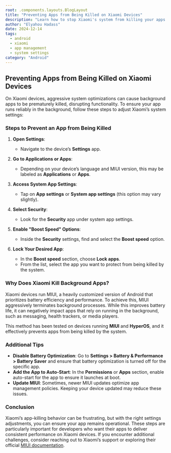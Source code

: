 ```yaml
---
root: .components.layouts.BlogLayout
title: "Preventing Apps from Being Killed on Xiaomi Devices"
description: "Learn how to stop Xiaomi's system from killing your apps by adjusting system settings."
author: "Elyahou Hadass"
date: 2024-12-14
tags:
  - android
  - xiaomi
  - app management
  - system settings
category: "Android"
---
```


## Preventing Apps from Being Killed on Xiaomi Devices

On Xiaomi devices, aggressive system optimizations can cause background apps to be prematurely killed, disrupting functionality. To ensure your app runs reliably in the background, follow these steps to adjust Xiaomi’s system settings:

### Steps to Prevent an App from Being Killed

1. **Open Settings**:
    - Navigate to the device’s **Settings** app.

2. **Go to Applications or Apps**:
    - Depending on your device’s language and MIUI version, this may be labeled as **Applications** or **Apps**.

3. **Access System App Settings**:
    - Tap on **App settings** or **System app settings** (this option may vary slightly).

4. **Select Security**:
    - Look for the **Security** app under system app settings.

5. **Enable "Boost Speed" Options**:
    - Inside the **Security** settings, find and select the **Boost speed** option.

6. **Lock Your Desired App**:
    - In the **Boost speed** section, choose **Lock apps**.
    - From the list, select the app you want to protect from being killed by the system.

### Why Does Xiaomi Kill Background Apps?

Xiaomi devices run MIUI, a heavily customized version of Android that prioritizes battery efficiency and performance. To achieve this, MIUI aggressively terminates background processes. While this improves battery life, it can negatively impact apps that rely on running in the background, such as messaging, health trackers, or media players.

This method has been tested on devices running **MIUI** and **HyperOS**, and it effectively prevents apps from being killed by the system.

### Additional Tips

- **Disable Battery Optimization**: Go to **Settings > Battery & Performance > Battery Saver** and ensure that battery optimization is turned off for the specific app.
- **Add the App to Auto-Start**: In the **Permissions** or **Apps** section, enable auto-start for the app to ensure it launches at boot.
- **Update MIUI**: Sometimes, newer MIUI updates optimize app management policies. Keeping your device updated may reduce these issues.

### Conclusion

Xiaomi’s app-killing behavior can be frustrating, but with the right settings adjustments, you can ensure your app remains operational. These steps are particularly important for developers who want their apps to deliver consistent performance on Xiaomi devices. If you encounter additional challenges, consider reaching out to Xiaomi’s support or exploring their official [MIUI documentation](https://www.mi.com/miui/).

